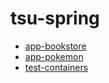 # tsu-spring

- [app-bookstore](app-bookstore)
- [app-pokemon](app-pokemon)
- [test-containers](test-containers)